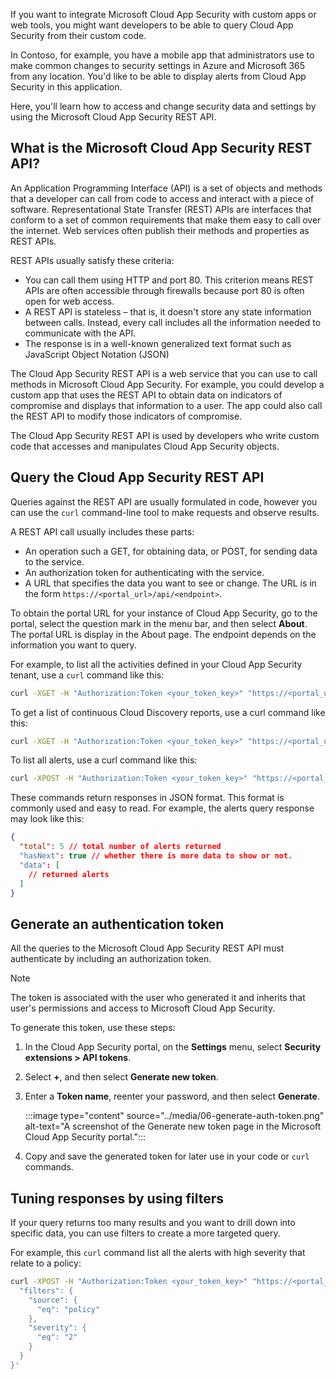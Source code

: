 If you want to integrate Microsoft Cloud App Security with custom apps or web tools, you might want developers to be able to query Cloud App Security from their custom code.

In Contoso, for example, you have a mobile app that administrators use to make common changes to security settings in Azure and Microsoft 365 from any location. You'd like to be able to display alerts from Cloud App Security in this application.

Here, you'll learn how to access and change security data and settings by using the Microsoft Cloud App Security REST API.

## What is the Microsoft Cloud App Security REST API?

An Application Programming Interface (API) is a set of objects and methods that a developer can call from code to access and interact with a piece of software. Representational State Transfer (REST) APIs are interfaces that conform to a set of common requirements that make them easy to call over the internet. Web services often publish their methods and properties as REST APIs.

REST APIs usually satisfy these criteria:

- You can call them using HTTP and port 80. This criterion means REST APIs are often accessible through firewalls because port 80 is often open for web access.
- A REST API is stateless – that is, it doesn't store any state information between calls. Instead, every call includes all the information needed to communicate with the API.
- The response is in a well-known generalized text format such as JavaScript Object Notation (JSON)

The Cloud App Security REST API is a web service that you can use to call methods in Microsoft Cloud App Security. For example, you could develop a custom app that uses the REST API to obtain data on indicators of compromise and displays that information to a user. The app could also call the REST API to modify those indicators of compromise.

The Cloud App Security REST API is used by developers who write custom code that accesses and manipulates Cloud App Security objects.

## Query the Cloud App Security REST API

Queries against the REST API are usually formulated in code, however you can use the `curl` command-line tool to make requests and observe results.

A REST API call usually includes these parts:

- An operation such a GET, for obtaining data, or POST, for sending data to the service.
- An authorization token for authenticating with the service.
- A URL that specifies the data you want to see or change. The URL is in the form `https://<portal_url>/api/<endpoint>`.

To obtain the portal URL for your instance of Cloud App Security, go to the portal, select the question mark in the menu bar, and then select **About**. The portal URL is display in the About page. The endpoint depends on the information you want to query.

For example, to list all the activities defined in your Cloud App Security tenant, use a `curl` command like this:

```bash
curl -XGET -H "Authorization:Token <your_token_key>" "https://<portal_url>/api/v1/activites"
```

To get a list of continuous Cloud Discovery reports, use a curl command like this:

```bash
curl -XGET -H "Authorization:Token <your_token_key>" "https://<portal_url>/api/discovery/streams/"
```

To list all alerts, use a curl command like this:

```bash
curl -XPOST -H "Authorization:Token <your_token_key>" "https://<portal_url>/api/v1/alerts/"
```

These commands return responses in JSON format. This format is commonly used and easy to read. For example, the alerts query response may look like this:

```json
{
  "total": 5 // total number of alerts returned
  "hasNext": true // whether there is more data to show or not.
  "data": [
    // returned alerts
  ]
}
```

## Generate an authentication token

All the queries to the Microsoft Cloud App Security REST API must authenticate by including an authorization token.

> [!NOTE]
> The token is associated with the user who generated it and inherits that user's permissions and access to Microsoft Cloud App Security.

To generate this token, use these steps:

1. In the Cloud App Security portal, on the **Settings** menu, select **Security extensions > API tokens**.
1. Select **+**, and then select **Generate new token**.
1. Enter a **Token name**, reenter your password, and then select **Generate**.

   :::image type="content" source="../media/06-generate-auth-token.png" alt-text="A screenshot of the Generate new token page in the Microsoft Cloud App Security portal.":::

1. Copy and save the generated token for later use in your code or `curl` commands.

## Tuning responses by using filters

If your query returns too many results and you want to drill down into specific data, you can use filters to create a more targeted query.

For example, this `curl` command list all the alerts with high severity that relate to a policy:

```bash
curl -XPOST -H "Authorization:Token <your_token_key>" "https://<portal_url>/api/v1/alerts/" -d '{
  "filters": {
    "source": {
      "eq": "policy"
    },
    "severity": {
      "eq": "2"
    }
  }
}'
```
